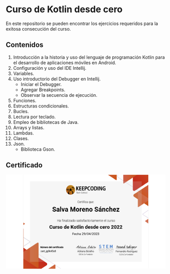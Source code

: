 # Curso de Kotlin desde cero

En este repositorio se pueden encontrar los ejercicios requeridos para la exitosa consecución del curso.

## Contenidos

1. Introducción a la historia y uso del lenguaje de programación Kotlin para el desarrollo de aplicaciones móviles en Android.
2. Configuración y uso del IDE Intellij.
3. Variables.
4. Uso introductorio del Debugger en Intellij.
	* Iniciar el Debugger.
	* Agregar Breakpoints.
	* Observar la secuencia de ejecución.
5. Funciones.
6. Estructuras condicionales.
7. Bucles.
8. Lectura por teclado.
9. Empleo de bibliotecas de Java.
10. Arrays y listas.
11. Lambdas.
12. Clases.
13. Json.
	* Biblioteca Gson.

## Certificado

![Certificado curso Kotlin](certificado_fundamentosKotlin.png)
